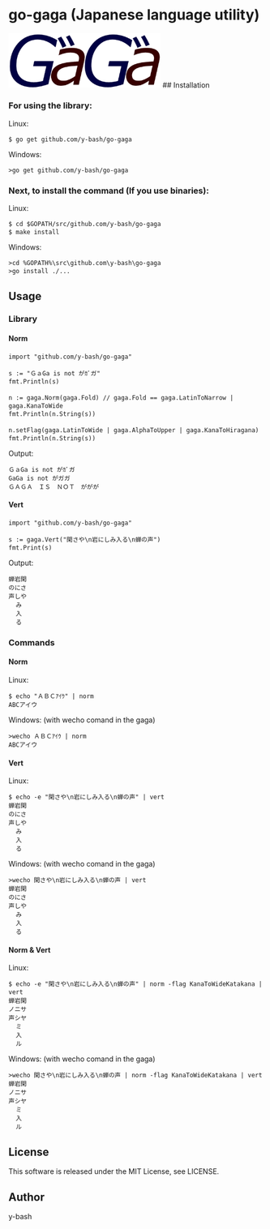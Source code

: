 # go-gaga (Japanese language utility)

<img width="300" src="https://raw.githubusercontent.com/y-bash/go-gaga/master/gaga.png">
## Installation

### For using the library:

Linux:

```
$ go get github.com/y-bash/go-gaga
```

Windows:

```
>go get github.com/y-bash/go-gaga
```

### Next, to install the command (If you use binaries):

Linux:

```
$ cd $GOPATH/src/github.com/y-bash/go-gaga
$ make install
```

Windows:

```
>cd %GOPATH%\src\github.com\y-bash\go-gaga
>go install ./...
```

## Usage

### Library

#### Norm

```
import "github.com/y-bash/go-gaga"

s := "ＧａGa is not がｶﾞガ"
fmt.Println(s)

n := gaga.Norm(gaga.Fold) // gaga.Fold == gaga.LatinToNarrow | gaga.KanaToWide
fmt.Println(n.String(s))

n.setFlag(gaga.LatinToWide | gaga.AlphaToUpper | gaga.KanaToHiragana)
fmt.Println(n.String(s))
```

Output:

```
ＧａGa is not がｶﾞガ
GaGa is not がガガ
ＧＡＧＡ　ＩＳ　ＮＯＴ　ががが
```

#### Vert

```
import "github.com/y-bash/go-gaga"

s := gaga.Vert("閑さや\n岩にしみ入る\n蝉の声")
fmt.Print(s)
```

Output:

```
蝉岩閑
のにさ
声しや
  み  
  入  
  る
```

### Commands

#### Norm

Linux:

```
$ echo "ＡＢＣｱｲｳ" | norm
ABCアイウ
```

Windows:
(with wecho comand in the gaga)

```
>wecho ＡＢＣｱｲｳ | norm
ABCアイウ
```


#### Vert

Linux:

```
$ echo -e "閑さや\n岩にしみ入る\n蝉の声" | vert
蝉岩閑
のにさ
声しや
  み  
  入  
  る
```

Windows:
(with wecho comand in the gaga)

```
>wecho 閑さや\n岩にしみ入る\n蝉の声 | vert
蝉岩閑
のにさ
声しや
  み
  入
  る
```

#### Norm & Vert

Linux:

```
$ echo -e "閑さや\n岩にしみ入る\n蝉の声" | norm -flag KanaToWideKatakana | vert
蝉岩閑
ノニサ
声シヤ
  ミ
  入
  ル
```

Windows:
(with wecho comand in the gaga)

```
>wecho 閑さや\n岩にしみ入る\n蝉の声 | norm -flag KanaToWideKatakana | vert
蝉岩閑
ノニサ
声シヤ
  ミ
  入
  ル
```

## License

This software is released under the MIT License, see LICENSE.

## Author

y-bash

